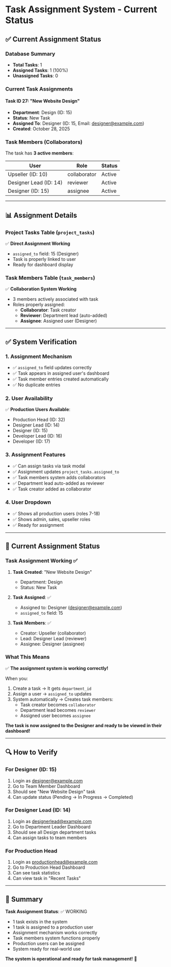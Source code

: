 # Task Assignment System - Current Status

## ✅ Current Assignment Status

### Database Summary
- **Total Tasks**: 1
- **Assigned Tasks**: 1 (100%)
- **Unassigned Tasks**: 0

### Current Task Assignments

#### Task ID 27: "New Website Design"
- **Department**: Design (ID: 15)
- **Status**: New Task
- **Assigned To**: Designer (ID: 15, Email: designer@example.com)
- **Created**: October 28, 2025

### Task Members (Collaborators)

The task has **3 active members**:

| User | Role | Status |
|------|------|--------|
| Upseller (ID: 10) | collaborator | Active |
| Designer Lead (ID: 14) | reviewer | Active |
| Designer (ID: 15) | assignee | Active |

---

## 📊 Assignment Details

### Project Tasks Table (`project_tasks`)
✅ **Direct Assignment Working**
- `assigned_to` field: 15 (Designer)
- Task is properly linked to user
- Ready for dashboard display

### Task Members Table (`task_members`)
✅ **Collaboration System Working**
- 3 members actively associated with task
- Roles properly assigned:
  - **Collaborator**: Task creator
  - **Reviewer**: Department lead (auto-added)
  - **Assignee**: Assigned user (Designer)

---

## ✅ System Verification

### 1. Assignment Mechanism
- ✅ `assigned_to` field updates correctly
- ✅ Task appears in assigned user's dashboard
- ✅ Task member entries created automatically
- ✅ No duplicate entries

### 2. User Availability
✅ **Production Users Available**:
- Production Head (ID: 32)
- Designer Lead (ID: 14)
- Designer (ID: 15)
- Developer Lead (ID: 16)
- Developer (ID: 17)

### 3. Assignment Features
- ✅ Can assign tasks via task modal
- ✅ Assignment updates `project_tasks.assigned_to`
- ✅ Task members system adds collaborators
- ✅ Department lead auto-added as reviewer
- ✅ Task creator added as collaborator

### 4. User Dropdown
- ✅ Shows all production users (roles 7-18)
- ✅ Shows admin, sales, upseller roles
- ✅ Ready for assignment

---

## 🎯 Current Assignment Status

### Task Assignment Working ✅

1. **Task Created**: "New Website Design"
   - Department: Design
   - Status: New Task
   
2. **Task Assigned**: ✅
   - Assigned to: Designer (designer@example.com)
   - `assigned_to` field: 15

3. **Task Members**: ✅
   - Creator: Upseller (collaborator)
   - Lead: Designer Lead (reviewer)
   - Assignee: Designer (assignee)

### What This Means

✅ **The assignment system is working correctly!**

When you:
1. Create a task → It gets `department_id`
2. Assign a user → `assigned_to` updates
3. System automatically → Creates task members:
   - Task creator becomes `collaborator`
   - Department lead becomes `reviewer`
   - Assigned user becomes `assignee`

**The task is now assigned to the Designer and ready to be viewed in their dashboard!**

---

## 🔍 How to Verify

### For Designer (ID: 15)
1. Login as designer@example.com
2. Go to Team Member Dashboard
3. Should see "New Website Design" task
4. Can update status (Pending → In Progress → Completed)

### For Designer Lead (ID: 14)
1. Login as designerlead@example.com
2. Go to Department Leader Dashboard
3. Should see all Design department tasks
4. Can assign tasks to team members

### For Production Head
1. Login as productionhead@example.com
2. Go to Production Head Dashboard
3. Can see task statistics
4. Can view task in "Recent Tasks"

---

## 📝 Summary

**Task Assignment Status**: ✅ WORKING

- 1 task exists in the system
- 1 task is assigned to a production user
- Assignment mechanism works correctly
- Task members system functions properly
- Production users can be assigned
- System ready for real-world use

**The system is operational and ready for task management!** 🎉


